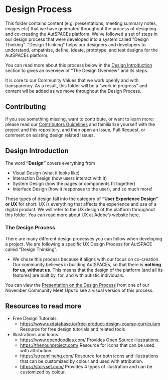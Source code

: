 # Design Process

This folder contains content (e.g. presentations, meeting summary notes, images etc) that we have generated throughout the process of designing and co-creating the AutSPACEs platform. We've followed a set of steps in our design process that were developed into a system called "Design Thinking". "Design Thinking" helps our designers and developers to understand, empathise, define, ideate, prototype, and test designs for the AutSPACEs platform. 

You can read more about this process below in the [Design Introduction](#design-introduction) section to gives an overview of "The Design Overview" and its steps. 

It is core to our Community Values that we work openly and with transparency. As a result, this folder will be a "work in progress" and content wil be added as we move throughout the Design Process. 

## Contributing

If you see something missing, want to contribute, or want to learn more: please read our [Contributors Guidelines]() and familiarize yourself with the project and this repository, and then open an Issue, Pull Request, or comment on existing design related Issues. 


## Design Introduction 

The word **“Design”** covers everything from 
- Visual Design (what it looks like)
- Interaction Design (how users interact with it)
- System Design (how the pages or components fit together)
- Interface Design (how it responses to the user), and so much more! 

These types of design fall into the category of **“User Experience Design” or UX** for short. UX is everything that affects the experience and use of a digital product. We will refer to the UX design of the platform throughout this folder. 
You can read more about UX at Adobe’s website [here](https://xd.adobe.com/ideas/career-tips/what-is-ux-design/).  


### The Design Process 
There are many different design processes you can follow when developing a project. We are following a specific UX Design Process for AutSPACE called "Design Thinking". 
- We chose this process because it aligns with our focus on co-creation. Our community believes in building AutSPACEs, so that there is __nothing for us, without us__. This means that the design of the platform (and all its features) are built by, for, and with autistic individuals. 

You can view the [Presentation on the Design Process]() from one of our November Community Meet Ups to see a visual version of this process. 


## Resources to read more
* Free Design Tutorials
  *  https://www.uxdatabase.io/free-product-design-course-curriculum Resource for free design tutorials and related tools 
* Illustrations and Icons
  * https://www.opendoodles.com/ Provides Open Source illustrations. 
  * https://thenounproject.com/ Resource for icons that can be used with attribution.
  * https://streamlinehq.com/ Resource for both icons and illustrations that can be customized by colour and used with attribution. 
  * https://storyset.com/ Provides 4 types of illustration and can be customized by colour. 



